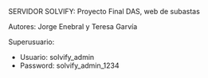 SERVIDOR SOLVIFY: Proyecto Final DAS, web de subastas

Autores: Jorge Enebral y Teresa Garvía

Superusuario:
- Usuario: solvify_admin
- Password: solvify_admin_1234
